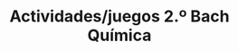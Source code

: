 ---
title: "Actividades/juegos 2.º Bach Química"  # Add a page title.
summary: "Actividades y juegos de Química de 2.º Bach."  # Add a page description.
type: "widget_page"  # Page type is a Widget Page
url: "recursos-fisica-quimica/actividades-juegos/2bach/quimica"
---